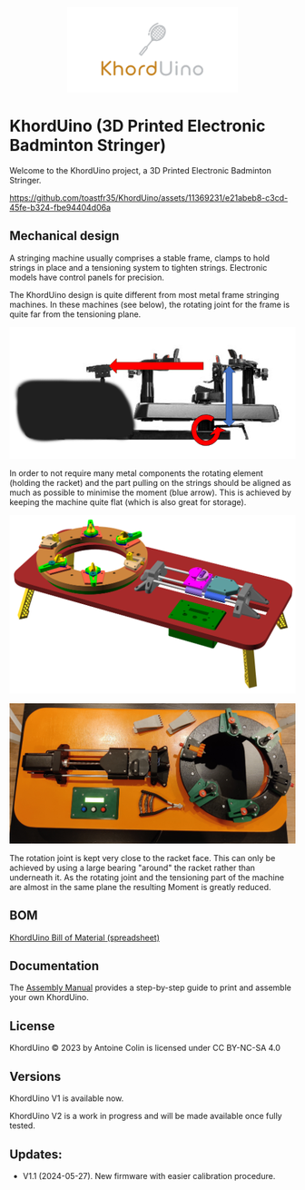 
<p align="center">
  <img width="300" src="images/logo2.png">
</p>

# KhordUino (3D Printed Electronic Badminton Stringer)

Welcome to the KhordUino project, a 3D Printed Electronic Badminton Stringer. 

https://github.com/toastfr35/KhordUino/assets/11369231/e21abeb8-c3cd-45fe-b324-fbe94404d06a


## Mechanical design

A stringing machine usually comprises a stable frame, clamps to hold strings in place and a tensioning system to tighten strings. 
Electronic models have control panels for precision. 

The KhordUino design is quite different from most metal frame stringing machines. In these machines (see below), the rotating joint for the frame is quite far from the tensioning plane.

<p align="center">
  <img width="600" src="V1/images/traditional_machine.png">
</p>


In order to not require many metal components the rotating element (holding the racket) and the part pulling 
on the strings should be aligned as much as possible to minimise the moment (blue arrow).
This is achieved by keeping the machine quite flat (which is also great for storage).

<p align="center">
  <img width="600" src="V1/images/this_machine.png">
</p>

<p align="center">
  <img width="600" src="V1/images/main.jpg">
</p>


The rotation joint is kept very close to the racket face. This can only be achieved by using a large bearing "around" the racket rather than underneath it.
As the rotating joint and the tensioning part of the machine are almost in the same plane the resulting Moment is greatly reduced.

## BOM

[KhordUino Bill of Material (spreadsheet)](https://docs.google.com/spreadsheets/d/1VggcFAZ6FdfzaC9WXAd_AR7_Q7eQJJpP21XG0TGiltw/edit?usp=sharing)

## Documentation

The [Assembly Manual](V1/KhordUino_Manual.pdf) provides a step-by-step guide to print and assemble your own KhordUino.

## License

KhordUino © 2023 by Antoine Colin is licensed under CC BY-NC-SA 4.0

## Versions

KhordUino V1 is available now.

KhordUino V2 is a work in progress and will be made available once fully tested.

## Updates:

- V1.1 (2024-05-27).  New firmware with easier calibration procedure. 
